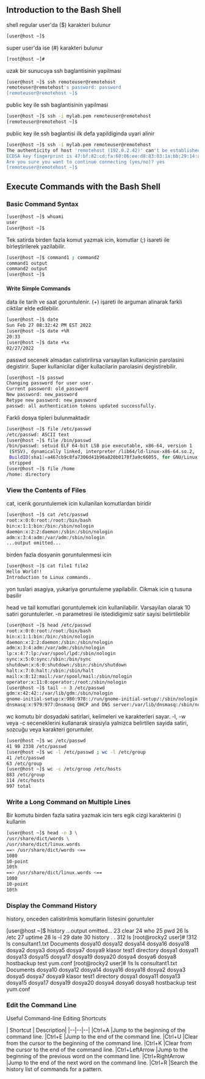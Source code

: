 
## Introduction to the Bash Shell

shell regular user'da ($) karakteri bulunur

```sh
[user@host ~]$
```

super user'da ise (#) karakteri bulunur

```sh
[root@host ~]#
```


uzak bir sunucuya ssh baglantisinin yapilmasi

```sh
[user@host ~]$ ssh remoteuser@remotehost
remoteuser@remotehost's password: password
[remoteuser@remotehost ~]$
```

public key ile ssh baglantisinin yapilmasi

```sh
[user@host ~]$ ssh -i mylab.pem remoteuser@remotehost
[remoteuser@remotehost ~]$
```

public key ile ssh baglantisi ilk defa yapildiginda uyari alinir

```sh
[user@host ~]$ ssh -i mylab.pem remoteuser@remotehost
The authenticity of host 'remotehost (192.0.2.42)' can't be established.
ECDSA key fingerprint is 47:bf:82:cd:fa:68:06:ee:d8:83:03:1a:bb:29:14:a3.
Are you sure you want to continue connecting (yes/no)? yes
[remoteuser@remotehost ~]$
```

## Execute Commands with the Bash Shell

### Basic Command Syntax



```sh
[user@host ~]$ whoami
user
[user@host ~]$
```

Tek satirda birden fazla komut yazmak icin, komutlar (;) isareti ile birleştirilerek yazilabilir.


```sh
[user@host ~]$ command1 ; command2
command1 output
command2 output
[user@host ~]$
```

#### Write Simple Commands

data ile tarih ve saat goruntulenir. (+) işareti ile arguman alinarak farkli ciktilar elde edilebilir.

```sh
[user@host ~]$ date
Sun Feb 27 08:32:42 PM EST 2022
[user@host ~]$ date +%R
20:33
[user@host ~]$ date +%x
02/27/2022
```

passwd secenek almadan calistirilirsa varsayilan kullanicinin parolasini degistirir. Super kullanicilar diğer kullacilarin parolasini degistirebilir.

```sh
[user@host ~]$ passwd
Changing password for user user.
Current password: old_password
New password: new_password
Retype new password: new_password
passwd: all authentication tokens updated successfully.
```

Farkli dosya tipleri bulunmaktadir

```sh
[user@host ~]$ file /etc/passwd
/etc/passwd: ASCII text
[user@host ~]$ file /bin/passwd
/bin/passwd: setuid ELF 64-bit LSB pie executable, x86-64, version 1
 (SYSV), dynamically linked, interpreter /lib64/ld-linux-x86-64.so.2,
 BuildID[sha1]=a467cb9c8fa7306d41b96a820b0178f3a9c66055, for GNU/Linux 3.2.0,
 stripped
[user@host ~]$ file /home
/home: directory
```

### View the Contents of Files

cat, icerik goruntulemek icin kullanilan komutlardan biridir

```sh
[user@host ~]$ cat /etc/passwd
root:x:0:0:root:/root:/bin/bash
bin:x:1:1:bin:/bin:/sbin/nologin
daemon:x:2:2:daemon:/sbin:/sbin/nologin
adm:x:3:4:adm:/var/adm:/sbin/nologin
...output omitted...
```

birden fazla dosyanin goruntulenmesi icin

```sh
[user@host ~]$ cat file1 file2
Hello World!!
Introduction to Linux commands.
```

yon tuslari asagiya, yukariya goruntuleme yapilabilir. Cikmak icin q tusuna basilir

head ve tail komutlari goruntulemek icin kullanilabilir. Varsayilan olarak 10 satiri goruntulerler. -n parametresi ile istedidigimiz satir sayisi belirtilebilir

```sh
[user@host ~]$ head /etc/passwd
root:x:0:0:root:/root:/bin/bash
bin:x:1:1:bin:/bin:/sbin/nologin
daemon:x:2:2:daemon:/sbin:/sbin/nologin
adm:x:3:4:adm:/var/adm:/sbin/nologin
lp:x:4:7:lp:/var/spool/lpd:/sbin/nologin
sync:x:5:0:sync:/sbin:/bin/sync
shutdown:x:6:0:shutdown:/sbin:/sbin/shutdown
halt:x:7:0:halt:/sbin:/sbin/halt
mail:x:8:12:mail:/var/spool/mail:/sbin/nologin
operator:x:11:0:operator:/root:/sbin/nologin
[user@host ~]$ tail -n 3 /etc/passwd
gdm:x:42:42::/var/lib/gdm:/sbin/nologin
gnome-initial-setup:x:980:978::/run/gnome-initial-setup/:/sbin/nologin
dnsmasq:x:979:977:Dnsmasq DHCP and DNS server:/var/lib/dnsmasq:/sbin/nologin
```

wc komutu bir dosyadaki satirlari, kelimeleri ve karakterleri sayar. -l, -w veya -c seceneklerini kullanarak
sirasiyla yalnizca belirtilen sayida satiri, sozcuğu veya karakteri goruntuler.

```sh
[user@host ~]$ wc /etc/passwd
41 98 2338 /etc/passwd
[user@host ~]$ wc -l /etc/passwd ; wc -l /etc/group
41 /etc/passwd
63 /etc/group
[user@host ~]$ wc -c /etc/group /etc/hosts
883 /etc/group
114 /etc/hosts
997 total
```

### Write a Long Command on Multiple Lines

Bir komutu birden fazla satira yazmak icin ters egik cizgi karakterini (\) kullanin

```sh
[user@host ~]$ head -n 3 \
/usr/share/dict/words \
/usr/share/dict/linux.words
==> /usr/share/dict/words <==
1080
10-point
10th
==> /usr/share/dict/linux.words <==
1080
10-point
10th
```

### Display the Command History

history, onceden calistirilmis komutlarin listesini goruntuler

[user@host ~]$ history
...output omitted...
 23 clear
 24 who
 25 pwd
 26 ls /etc
 27 uptime
 28 ls -l
 29 date
 30 history
 .
 .
 312 ls
[root@rocky2 user]# !312
ls
consultant1.txt  Documents  dosya10  dosya12  dosya14  dosya16  dosya18  dosya2   dosya3  dosya5  dosya7  dosya9      klasor  test1
directory        dosya1     dosya11  dosya13  dosya15  dosya17  dosya19  dosya20  dosya4  dosya6  dosya8  hostbackup  test    yum.conf
[root@rocky2 user]# !ls
ls
consultant1.txt  Documents  dosya10  dosya12  dosya14  dosya16  dosya18  dosya2   dosya3  dosya5  dosya7  dosya9      klasor  test1
directory        dosya1     dosya11  dosya13  dosya15  dosya17  dosya19  dosya20  dosya4  dosya6  dosya8  hostbackup  test    yum.conf


### Edit the Command Line

Useful Command-line Editing Shortcuts

| Shortcut | Description|
|--|--|--|
|Ctrl+A |Jump to the beginning of the command line.
|Ctrl+E |Jump to the end of the command line.
|Ctrl+U |Clear from the cursor to the beginning of the command line.
|Ctrl+K |Clear from the cursor to the end of the command line.
|Ctrl+LeftArrow |Jump to the beginning of the previous word on the command line.
|Ctrl+RightArrow |Jump to the end of the next word on the command line.
|Ctrl+R |Search the history list of commands for a pattern.